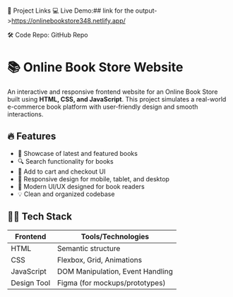 📎 Project Links
💻 Live Demo:## link for the output->https://onlinebookstore348.netlify.app/

🛠️ Code Repo: GitHub Repo


# 📚 Online Book Store Website

An interactive and responsive frontend website for an Online Book Store built using **HTML, CSS, and JavaScript**. This project simulates a real-world e-commerce book platform with user-friendly design and smooth interactions.

## 🔥 Features

- 📖 Showcase of latest and featured books
- 🔍 Search functionality for books
- 🛒 Add to cart and checkout UI
- 📱 Responsive design for mobile, tablet, and desktop
- 🎨 Modern UI/UX designed for book readers
- 💡 Clean and organized codebase

## 🧑‍💻 Tech Stack

| Frontend | Tools/Technologies |
|----------|--------------------|
| HTML     | Semantic structure |
| CSS      | Flexbox, Grid, Animations |
| JavaScript | DOM Manipulation, Event Handling |
| Design Tool | Figma (for mockups/prototypes) |






